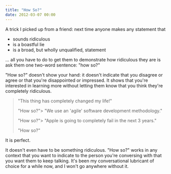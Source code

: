 ```yaml
---
title: "How So?"
date: 2012-03-07 00:00
---
```


A trick I picked up from a friend: next time anyone makes any statement that

- sounds ridiculous
- is a boastful lie
- is a broad, but wholly unqualified, statement

... all you have to do to get them to demonstrate how ridiculous they are is ask them one two-word sentence: "how so?"<!--more-->

"How so?" doesn't show your hand: it doesn't indicate that you disagree or agree or that you're disappointed or impressed. It shows that you're interested in learning more without letting them know that you think they're completely ridiculous.

> "This thing has completely changed my life!"
> 
> "How so?"> "We use an 'agile' software development methodology."
> 
> "How so?"> "Apple is going to completely fail in the next 3 years."
> 
> "How so?"

It is perfect.

It doesn't even have to be something ridiculous. "How so?" works in any context that you want to indicate to the person you're conversing with that you want them to keep talking. It's been my conversational lubricant of choice for a while now, and I won't go anywhere without it.

<!-- more -->
